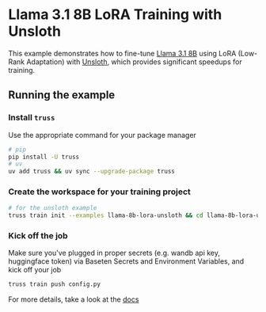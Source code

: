 # Llama 3.1 8B LoRA Training with Unsloth

This example demonstrates how to fine-tune [Llama 3.1 8B](https://huggingface.co/Meta-Llama-3.1-8B-Instruct) using LoRA (Low-Rank Adaptation) with [Unsloth](https://github.com/unslothai/unsloth), which provides significant speedups for training.

## Running the example

### Install `truss` 
Use the appropriate command for your package manager
```bash
# pip
pip install -U truss
# uv
uv add truss && uv sync --upgrade-package truss
```

### Create the workspace for your training project

```bash
# for the unsloth example
truss train init --examples llama-8b-lora-unsloth && cd llama-8b-lora-unsloth
```

### Kick off the job

Make sure you've plugged in proper secrets (e.g. wandb api key, huggingface token) via Baseten Secrets and Environment Variables, and kick off your job

```bash
truss train push config.py
```

For more details, take a look at the [docs](https://docs.baseten.co/training/overview)
